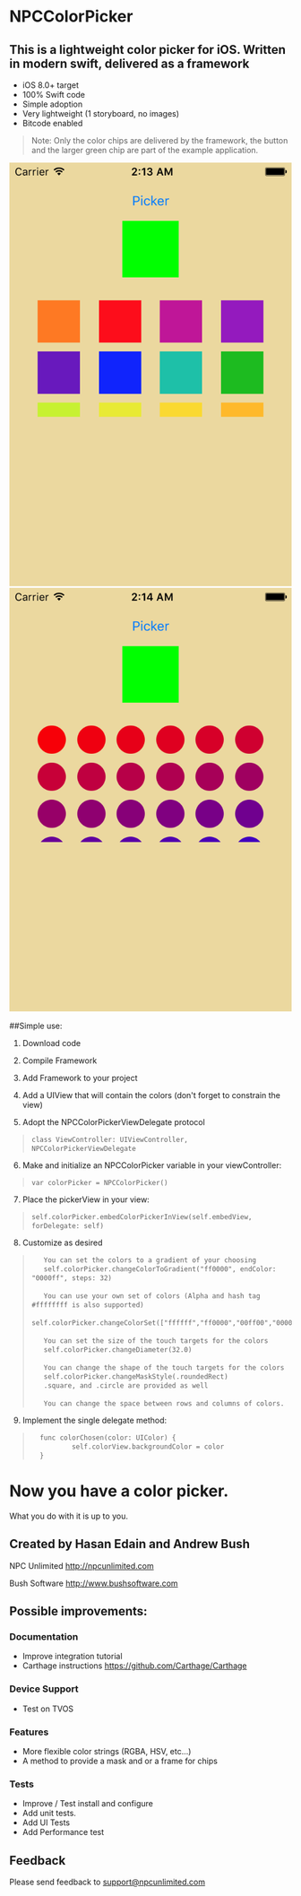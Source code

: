 # NPCColorPicker
## This is a lightweight color picker for iOS. Written in modern swift, delivered as a framework

* iOS 8.0+ target
* 100% Swift code
* Simple adoption
* Very lightweight (1 storyboard, no images)
* Bitcode enabled

>Note: Only the color chips are delivered by the framework, the button and the larger green chip are part of the example application.

![Default Configuration](https://github.com/HasanEdain/NPCColorPicker/blob/master/ReadmeScreenShots/DefaultConfig.png?raw=true)
![Custom Configuration](https://github.com/HasanEdain/NPCColorPicker/blob/master/ReadmeScreenShots/CustomConfig.png?raw=true)

##Simple use:
1. Download code

2. Compile Framework

3. Add Framework to your project

4. Add a UIView that will contain the colors (don't forget to constrain the view)

5. Adopt the NPCColorPickerViewDelegate protocol
>     class ViewController: UIViewController, NPCColorPickerViewDelegate
6. Make and initialize an NPCColorPicker variable in your viewController: 
>     var colorPicker = NPCColorPicker()

7. Place the pickerView in your view: 
>     self.colorPicker.embedColorPickerInView(self.embedView, forDelegate: self)

8. Customize as desired
>        You can set the colors to a gradient of your choosing
>        self.colorPicker.changeColorToGradient("ff0000", endColor: "0000ff", steps: 32)
>
>        You can use your own set of colors (Alpha and hash tag #ffffffff is also supported)
>        self.colorPicker.changeColorSet(["ffffff","ff0000","00ff00","0000ff","000000"])
>
>        You can set the size of the touch targets for the colors
>        self.colorPicker.changeDiameter(32.0)
>
>        You can change the shape of the touch targets for the colors
>        self.colorPicker.changeMaskStyle(.roundedRect)
>        .square, and .circle are provided as well
>
>        You can change the space between rows and columns of colors.

9. Implement the single delegate method:
>	    func colorChosen(color: UIColor) {
>               self.colorView.backgroundColor = color
>       }
    
# Now you have a color picker.
What you do with it is up to you.

## Created by Hasan Edain and Andrew Bush
NPC Unlimited <http://npcunlimited.com>

Bush Software <http://www.bushsoftware.com>

## Possible improvements:
### Documentation
* Improve integration tutorial
* Carthage instructions <https://github.com/Carthage/Carthage>

### Device Support
* Test on TVOS

### Features
* More flexible color strings (RGBA, HSV, etc...)
* A method to provide a mask and or a frame for chips

### Tests
* Improve / Test install and configure
* Add unit tests.
* Add UI Tests
* Add Performance test

## Feedback
Please send feedback to <support@npcunlimited.com>